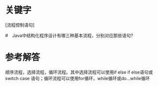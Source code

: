 # 关键字

[流程控制语句]

#　Java中结构化程序设计有哪三种基本流程，分别对应那些语句?

# 参考解答

顺序流程，选择流程，循环流程。其中选择流程可以使用if else if else语句或switch case 语句；循环流程可以使用for循环，while循环或do...while循环